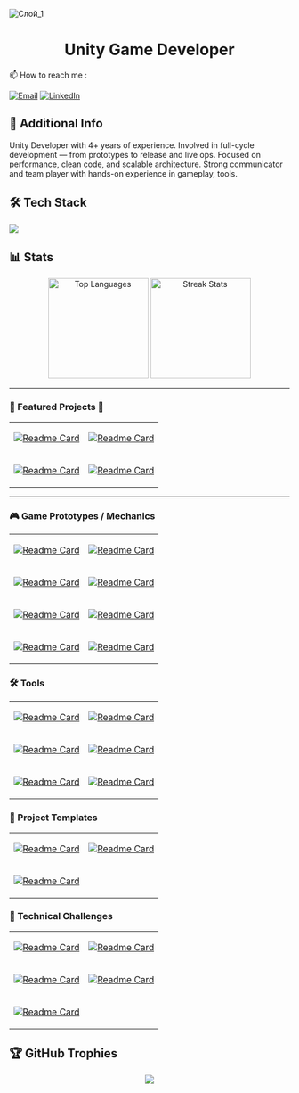 ![Слой_1](https://github.com/user-attachments/assets/f9d79ae2-7620-4cab-8ba5-2c2acf766742)

<h1 align="center"> Unity Game Developer </h1>
 📫 How to reach me :

[![Email](https://img.shields.io/badge/Gmail-gwamotoveletssser@gmail.com-D14836?style=for-the-badge&logo=gmail&logoColor=white)](mailto:gwamotoveletssser@gmail.com)
[![LinkedIn](https://img.shields.io/badge/LinkedIn-yevhenii--motovelets-0A66C2?style=for-the-badge&logo=linkedin&logoColor=white)](https://www.linkedin.com/in/yevhenii-motovelets-bab819175/)


## 📜 Additional Info
Unity Developer with 4+ years of experience.
Involved in full-cycle development — from prototypes to release and live ops. Focused on
performance, clean code, and scalable architecture. Strong communicator and team
player with hands-on experience in gameplay, tools.

## 🛠 Tech Stack
<p align="left">
  <img src="https://skillicons.dev/icons?i=unity,arduino,cpp,c,cs,git,ps,unreal" />
</p>

## 📊 Stats
<div align="center">
<img src="https://github-readme-stats.vercel.app/api/top-langs/?username=SinlessDevil&theme=dark&hide_border=false&include_all_commits=false&count_private=false&layout=compact" alt="Top Languages" height="180" />
<img src="https://nirzak-streak-stats.vercel.app/?user=SinlessDevil&theme=dark&hide_border=false" alt="Streak Stats" height="180" />
</div>

---

### 🚀 Featured Projects 🚀

<table>
<tr>
<td>

[![Readme Card](https://github-readme-stats.vercel.app/api/pin/?username=SinlessDevil&repo=TestTaskArmageddonica&title_color=ff79c6&text_color=f8f8f2&icon_color=50fa7b&bg_color=0d1117&border_color=6272a4)](https://github.com/SinlessDevil/TestTaskArmageddonica)

</td>
<td>

[![Readme Card](https://github-readme-stats.vercel.app/api/pin/?username=SinlessDevil&repo=ZumaClone&title_color=ff79c6&text_color=f8f8f2&icon_color=50fa7b&bg_color=0d1117&border_color=6272a4)](https://github.com/SinlessDevil/ZumaClone)

</td>
</tr>
<tr>
<td>

[![Readme Card](https://github-readme-stats.vercel.app/api/pin/?username=SinlessDevil&repo=TetrisInventorySystem&title_color=ff79c6&text_color=f8f8f2&icon_color=50fa7b&bg_color=0d1117&border_color=6272a4)](https://github.com/SinlessDevil/TetrisInventorySystem)

</td>
<td>

[![Readme Card](https://github-readme-stats.vercel.app/api/pin/?username=SinlessDevil&repo=Match3PuzzleFruit&title_color=ff79c6&text_color=f8f8f2&icon_color=50fa7b&bg_color=0d1117&border_color=6272a4)](https://github.com/SinlessDevil/Match3PuzzleFruit)

</td>
</tr>
</table>

---

### 🎮 Game Prototypes / Mechanics

<table>
<tr>
<td>

[![Readme Card](https://github-readme-stats.vercel.app/api/pin/?username=SinlessDevil&repo=TetrisInventorySystem&title_color=f0f8ff&text_color=cccccc&icon_color=87ceeb&bg_color=0d1117&border_color=30363d)](https://github.com/SinlessDevil/TetrisInventorySystem)

</td>
<td>

[![Readme Card](https://github-readme-stats.vercel.app/api/pin/?username=SinlessDevil&repo=ZumaClone&title_color=f0f8ff&text_color=cccccc&icon_color=87ceeb&bg_color=0d1117&border_color=30363d)](https://github.com/SinlessDevil/ZumaClone)

</td>
</tr>
<tr>
<td>

[![Readme Card](https://github-readme-stats.vercel.app/api/pin/?username=SinlessDevil&repo=Match3PuzzleFruit&title_color=f0f8ff&text_color=cccccc&icon_color=87ceeb&bg_color=0d1117&border_color=30363d)](https://github.com/SinlessDevil/Match3PuzzleFruit)

</td>
<td>

[![Readme Card](https://github-readme-stats.vercel.app/api/pin/?username=SinlessDevil&repo=PokemonTacticalRolePlay&title_color=f0f8ff&text_color=cccccc&icon_color=87ceeb&bg_color=0d1117&border_color=30363d)](https://github.com/SinlessDevil/PokemonTacticalRolePlay)

</td>
</tr>
<tr>
<td>

[![Readme Card](https://github-readme-stats.vercel.app/api/pin/?username=SinlessDevil&repo=VisionFieldMesh&title_color=f0f8ff&text_color=cccccc&icon_color=87ceeb&bg_color=0d1117&border_color=30363d)](https://github.com/SinlessDevil/VisionFieldMesh)

</td>
<td>

[![Readme Card](https://github-readme-stats.vercel.app/api/pin/?username=SinlessDevil&repo=MarineStateIo&title_color=f0f8ff&text_color=cccccc&icon_color=87ceeb&bg_color=0d1117&border_color=30363d)](https://github.com/SinlessDevil/MarineStateIo)

</td>
</tr>
<tr>
<td>

[![Readme Card](https://github-readme-stats.vercel.app/api/pin/?username=SinlessDevil&repo=TutoBallBlastClone&title_color=f0f8ff&text_color=cccccc&icon_color=87ceeb&bg_color=0d1117&border_color=30363d)](https://github.com/SinlessDevil/TutoBallBlastClone)

</td>
<td>

[![Readme Card](https://github-readme-stats.vercel.app/api/pin/?username=SinlessDevil&repo=CasualGamesCollection&title_color=f0f8ff&text_color=cccccc&icon_color=87ceeb&bg_color=0d1117&border_color=30363d)](https://github.com/SinlessDevil/CasualGamesCollection)

</td>
</tr>
</table>

### 🛠 Tools

<table>
<tr>
<td>

[![Readme Card](https://github-readme-stats.vercel.app/api/pin/?username=SinlessDevil&repo=ColliderMeshTool&title_color=f0f8ff&text_color=cccccc&icon_color=87ceeb&bg_color=0d1117&border_color=30363d)](https://github.com/SinlessDevil/ColliderMeshTool)

</td>
<td>

[![Readme Card](https://github-readme-stats.vercel.app/api/pin/?username=SinlessDevil&repo=UnityGridLevelEditor&title_color=f0f8ff&text_color=cccccc&icon_color=87ceeb&bg_color=0d1117&border_color=30363d)](https://github.com/SinlessDevil/UnityGridLevelEditor)

</td>
</tr>
<tr>
<td>

[![Readme Card](https://github-readme-stats.vercel.app/api/pin/?username=SinlessDevil&repo=SaveSystemToolkit&title_color=f0f8ff&text_color=cccccc&icon_color=87ceeb&bg_color=0d1117&border_color=30363d)](https://github.com/SinlessDevil/SaveSystemToolkit)

</td>
<td>

[![Readme Card](https://github-readme-stats.vercel.app/api/pin/?username=SinlessDevil&repo=UnityLocalizationEditor&title_color=f0f8ff&text_color=cccccc&icon_color=87ceeb&bg_color=0d1117&border_color=30363d)](https://github.com/SinlessDevil/UnityLocalizationEditor)

</td>
</tr>
<tr>
<td>

[![Readme Card](https://github-readme-stats.vercel.app/api/pin/?username=SinlessDevil&repo=AudioVibrationKit&title_color=f0f8ff&text_color=cccccc&icon_color=87ceeb&bg_color=0d1117&border_color=30363d)](https://github.com/SinlessDevil/AudioVibrationKit)

</td>
<td>

[![Readme Card](https://github-readme-stats.vercel.app/api/pin/?username=SinlessDevil&repo=TestToolKit&title_color=f0f8ff&text_color=cccccc&icon_color=87ceeb&bg_color=0d1117&border_color=30363d)](https://github.com/SinlessDevil/TestToolKit)

</td>
</tr>
</table>

### 🧰 Project Templates

<table>
<tr>
<td>

[![Readme Card](https://github-readme-stats.vercel.app/api/pin/?username=SinlessDevil&repo=ZenjectTemplate&title_color=f0f8ff&text_color=cccccc&icon_color=87ceeb&bg_color=0d1117&border_color=30363d)](https://github.com/SinlessDevil/ZenjectTemplate)

</td>
<td>

[![Readme Card](https://github-readme-stats.vercel.app/api/pin/?username=SinlessDevil&repo=AddressableTemplate&title_color=f0f8ff&text_color=cccccc&icon_color=87ceeb&bg_color=0d1117&border_color=30363d)](https://github.com/SinlessDevil/AddressableTemplate)

</td>
</tr>
<tr>
<td>

[![Readme Card](https://github-readme-stats.vercel.app/api/pin/?username=SinlessDevil&repo=EcsTemplate&title_color=f0f8ff&text_color=cccccc&icon_color=87ceeb&bg_color=0d1117&border_color=30363d)](https://github.com/SinlessDevil/EcsTemplate)

</td>
</tr>
</table>

### 🎯 Technical Challenges

<table>
<tr>
<td>

[![Readme Card](https://github-readme-stats.vercel.app/api/pin/?username=SinlessDevil&repo=TestTaskRaccoonsGames&title_color=f0f8ff&text_color=cccccc&icon_color=87ceeb&bg_color=0d1117&border_color=30363d)](https://github.com/SinlessDevil/TestTaskRaccoonsGames)

</td>
<td>

[![Readme Card](https://github-readme-stats.vercel.app/api/pin/?username=SinlessDevil&repo=TestTaskArmageddonica&title_color=f0f8ff&text_color=cccccc&icon_color=87ceeb&bg_color=0d1117&border_color=30363d)](https://github.com/SinlessDevil/TestTaskArmageddonica)

</td>
</tr>
<tr>
<td>

[![Readme Card](https://github-readme-stats.vercel.app/api/pin/?username=SinlessDevil&repo=TestTaskShotBall&title_color=f0f8ff&text_color=cccccc&icon_color=87ceeb&bg_color=0d1117&border_color=30363d)](https://github.com/SinlessDevil/TestTaskShotBall)

</td>
<td>

[![Readme Card](https://github-readme-stats.vercel.app/api/pin/?username=SinlessDevil&repo=TestTaskCatchFruit&title_color=f0f8ff&text_color=cccccc&icon_color=87ceeb&bg_color=0d1117&border_color=30363d)](https://github.com/SinlessDevil/TestTaskCatchFruit)

</td>
</tr>
<tr>
<td>

[![Readme Card](https://github-readme-stats.vercel.app/api/pin/?username=SinlessDevil&repo=TestTaskPizzaDelivery&title_color=f0f8ff&text_color=cccccc&icon_color=87ceeb&bg_color=0d1117&border_color=30363d)](https://github.com/SinlessDevil/TestTaskPizzaDelivery)

</td>
</tr>
</table>

## 🏆 GitHub Trophies
<p align="center">
  <img src="https://github-profile-trophy.vercel.app/?username=SinlessDevil&theme=darkhub&no-frame=true&column=6" />
</p>
